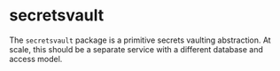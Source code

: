 # secretsvault

The `secretsvault` package is a primitive secrets vaulting abstraction. At
scale, this should be a separate service with a different database and access
model.
